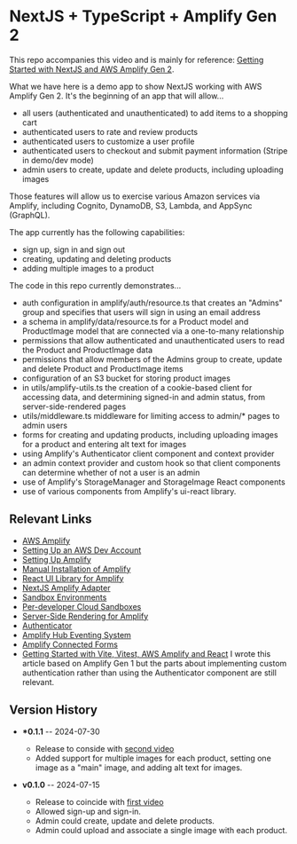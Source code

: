 # NextJS + TypeScript + Amplify Gen 2

This repo accompanies this video and is mainly for reference: [Getting Started with NextJS and AWS Amplify Gen 2](https://youtu.be/1H6S5O4C6G8).

What we have here is a demo app to show NextJS working with AWS Amplify Gen 2. It's the beginning of an app that will allow...

- all users (authenticated and unauthenticated) to add items to a shopping cart
- authenticated users to rate and review products
- authenticated users to customize a user profile
- authenticated users to checkout and submit payment information (Stripe in demo/dev mode)
- admin users to create, update and delete products, including uploading images

Those features will allow us to exercise various Amazon services via Amplify, including Cognito, DynamoDB, S3, Lambda, and AppSync (GraphQL).

The app currently has the following capabilities:

- sign up, sign in and sign out
- creating, updating and deleting products
- adding multiple images to a product

The code in this repo currently demonstrates...

- auth configuration in amplify/auth/resource.ts that creates an "Admins" group and specifies that users will sign in using an email address
- a schema in amplify/data/resource.ts for a Product model and ProductImage model that are connected via a one-to-many relationship
- permissions that allow authenticated and unauthenticated users to read the Product and ProductImage data
- permissions that allow members of the Admins group to create, update and delete Product and ProductImage items
- configuration of an S3 bucket for storing product images
- in utils/amplify-utils.ts the creation of a cookie-based client for accessing data, and determining signed-in and admin status, from server-side-rendered pages
- utils/middleware.ts middleware for limiting access to admin/\* pages to admin users
- forms for creating and updating products, including uploading images for a product and entering alt text for images
- using Amplify's Authenticator client component and context provider
- an admin context provider and custom hook so that client components can determine whether of not a user is an admin
- use of Amplify's StorageManager and StorageImage React components
- use of various components from Amplify's ui-react library.

## Relevant Links

- [AWS Amplify](https://aws.amazon.com/amplify/)
- [Setting Up an AWS Dev Account](https://aws.amazon.com/free)
- [Setting Up Amplify](https://docs.amplify.aws/nextjs/start/account-setup/)
- [Manual Installation of Amplify](https://docs.amplify.aws/react/start/manual-installation/)
- [React UI Library for Amplify](https://ui.docs.amplify.aws/)
- [NextJS Amplify Adapter](https://docs.amplify.aws/nextjs/build-a-backend/server-side-rendering/)
- [Sandbox Environments](https://docs.amplify.aws/react/deploy-and-host/sandbox-environments/setup/)
- [Per-developer Cloud Sandboxes](https://aws.amazon.com/blogs/mobile/team-workflows-amplify/)
- [Server-Side Rendering for Amplify](https://docs.amplify.aws/react/build-a-backend/server-side-rendering/)
- [Authenticator](https://ui.docs.amplify.aws/react/connected-components/authenticator/advanced)
- [Amplify Hub Eventing System](https://docs.amplify.aws/gen1/react/build-a-backend/utilities/hub/)
- [Amplify Connected Forms](https://docs.amplify.aws/nextjs/build-ui/formbuilder/)
- [Getting Started with Vite, Vitest, AWS Amplify and React](https://medium.com/@davidavilasilva/getting-started-with-vite-vitest-aws-amplify-and-react-12b7ed337a93) I wrote this article based on Amplify Gen 1 but the parts about implementing custom authentication rather than using the Authenticator component are still relevant.

## Version History

- **\*0.1.1** -- 2024-07-30

  - Release to conside with [second video](https://youtu.be/1H6S5O4C6G8)
  - Added support for multiple images for each product, setting one image as a "main" image, and adding alt text for images.

- **v0.1.0** -- 2024-07-15
  - Release to coincide with [first video](https://youtu.be/HV_oiZWUJXc)
  - Allowed sign-up and sign-in.
  - Admin could create, update and delete products.
  - Admin could upload and associate a single image with each product.
